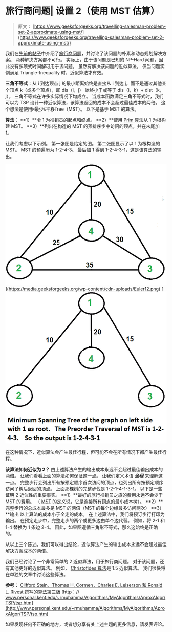 # 旅行商问题| 设置 2（使用 MST 估算）

> 原文： [https://www.geeksforgeeks.org/travelling-salesman-problem-set-2-approximate-using-mst/](https://www.geeksforgeeks.org/travelling-salesman-problem-set-2-approximate-using-mst/)

我们在[先前的帖子](https://www.geeksforgeeks.org/travelling-salesman-problem-set-1/)中介绍了[旅行商问题](https://www.geeksforgeeks.org/travelling-salesman-problem-set-1/)，并讨论了该问题的朴素和动态规划解决方案。 两种解决方案都不可行。 实际上，由于该问题是已知的 NP-Hard 问题，因此没有多项式时间解可用于该问题。 虽然有解决该问题的近似算法。 仅当问题实例满足 Triangle-Inequality 时，近似算法才有效。

**三角不等式**：从 i 到达顶点 j 的最小距离始终是直接从 i 到达 j，而不是通过其他某个顶点 k（或多个顶点），即 dis（i，j） 始终小于或等于 dis（i，k）+ dist（k，j）。 三角不等式在许多实际情况下均成立。
当成本函数满足三角不等式时，我们可以为 TSP 设计一种近似算法，该算法返回的成本不会超过最佳成本的两倍。 这个想法是使用`M`最少`S`平移`T`ree（MST）。 以下是基于 MST 的算法。

**算法**：
**1）**令 1 为推销员的起点和终点。
**2）**使用 [Prim 算法](https://www.geeksforgeeks.org/greedy-algorithms-set-5-prims-minimum-spanning-tree-mst-2/)从 1 为根构建 MST。
**3）**列出在构造的 MST 的预排序步中访问的顶点，并在末尾加 1。

让我们考虑以下示例。 第一张图是给定的图。 第二张图显示了以 1 为根构造的 MST。 MST 的预遍历为 1-2-4-3。 最后加 1 得到 1-2-4-3-1，这是该算法的输出。

![Euler1](img/f13c11b6b6abf6bde87d85db87cd09b6.png) ](https://media.geeksforgeeks.org/wp-content/cdn-uploads/Euler12.png) [![MST_TSP](img/eebcbbdd09fc75538bbbb1fe6cf7a513.png) 

在这种情况下，近似算法会产生最佳行程，但可能不会在所有情况下都产生最佳行程。

**该算法如何近似为 2？** 由上述算法产生的输出成本永远不会超过最佳输出成本的两倍。 让我们看看上面的算法如何保证这一点。
让我们定义术语 ***全程*** 来理解这一点。 完整步行会列出所有按预定顺序首次访问的顶点，也列出所有按预定顺序访问子树后返回的顶点。 上面那棵树的完整步伐是 1-2-1-4-1-3-1。
以下是一些证明 2 近似性的重要事实。
**1）**最好的旅行推销员之旅的费用永远不会少于 MST 的费用。 （ [MST](http://en.wikipedia.org/wiki/Minimum_spanning_tree) 的定义说，它是连接所有顶点的最小成本树）。
**2）**完整步行的总成本最多是 MST 的两倍（MST 的每个边缘最多访问两次）
**3）**输出 以上算法的成本小于全走的成本。 在上述算法中，我们将预订步行打印为输出。 在预定走步中，完整走步的两个或更多边由单个边代替。 例如，将 2-1 和 1-4 替换为 1 条边 2-4。 因此，如果图遵循三角形不等式，那么这始终是正确的。

从以上三个陈述，我们可以得出结论，近似算法产生的输出成本永远不会超过最佳解决方案成本的两倍。

我们已经讨论了一个非常简单的 2 近似算法，用于旅行商问题。 对于该问题，还有其他更好的近似算法。 例如， [Christofides 算法](http://en.wikipedia.org/wiki/Christofides_algorithm)是 1.5 近似算法。 我们很快将在单独的文章中讨论这些算法。

**参考**：
[Clifford Stein，Thomas H. Cormen，Charles E. Leiserson 和 Ronald L. Rivest 撰写的算法第三版](http://www.flipkart.com/introduction-algorithms-3/p/itmczynzhyhxv2gs?pid=9788120340077&affid=sandeepgfg)
[http：// www.personal.kent.edu/~rmuhamma/Algorithms/MyAlgorithms/AproxAlgor/TSP/tsp.htm](http://www.personal.kent.edu/~rmuhamma/Algorithms/MyAlgorithms/AproxAlgor/TSP/tsp.htm) 

如果发现任何不正确的地方，或者想分享有关上述主题的更多信息，请发表评论。

